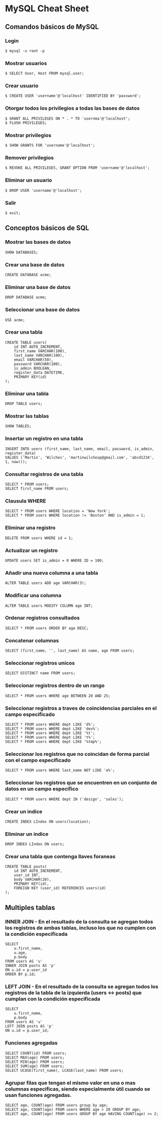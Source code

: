 # MySQL Cheat Sheet

## Comandos básicos de MySQL

### Login

    $ mysql -u root -p

### Mostrar usuarios

    $ SELECT User, Host FROM mysql.user;

### Crear usuario

    $ CREATE USER 'username'@'localhost' IDENTIFIED BY 'password';

### Otorgar todos los privilegios a todas las bases de datos

    $ GRANT ALL PRIVILEGES ON * . * TO 'usernma'@'localhost';
    $ FLUSH PRIVILEGES;

### Mostrar privilegios

    $ SHOW GRANTS FOR 'username'@'localhost';

### Remover privilegios

    $ REVOKE ALL PRIVILEGES, GRANT OPTION FROM 'username'@'localhost';

### Eliminar un usuario

    $ DROP USER 'username'@'localhost';

### Salir

    $ exit;

## Conceptos básicos de SQL

### Mostrar las bases de datos

    SHOW DATABASES;

### Crear una base de datos

    CREATE DATABASE acme;

### Eliminar una base de datos

    DROP DATABASE acme;

### Seleccionar una base de datos

    USE acme;

### Crear una tabla

    CREATE TABLE users(
        id INT AUTO_INCREMENT,
        first_name VARCHAR(100),
        last_name VARCHAR(100),
        email VARCHAR(50),
        password VARCHAR(100),
        is_admin BOOLEAN,
        register_data DATETIME,
        PRIMARY KEY(id)
    );

### Eliminar una tabla

    DROP TABLE users;

### Mostrar las tablas

    SHOW TABLES;

### Insertar un registro en una tabla

    INSERT INTO users (first_name, last_name, email, password, is_admin, register_data)
    VALUES ('Martin', 'Wilches', 'martinwilchesp@gmail.com', 'abcd1234', 1, now());

### Consultar registros de una tabla

    SELECT * FROM users;
    SELECT first_name FROM users;

### Clausula WHERE

    SELECT * FROM users WHERE location = 'New York';
    SELECT * FROM users WHERE location != 'Boston' AND is_admin = 1;

### Eliminar una registro

    DELETE FROM users WHERE id = 1;

### Actualizar un registro

    UPDATE users SET is_admin = 0 WHERE ID = 100;

### Añadir una nueva columna a una tabla

    ALTER TABLE users ADD age VARCHAR(3);

### Modificar una columna

    ALTER TABLE users MODIFY COLUMN age INT;

### Ordenar registros consultados

    SELECT * FROM users ORDER BY age DESC;

### Concatenar columnas

    SELECT (first_name, '', last_name) AS name, age FROM users;

### Seleccionar registros unicos

    SELECT DISTINCT name FROM users;

### Seleccionar registros dentro de un rango

    SELECT * FROM users WHERE age BETWEEN 20 AND 25;

### Seleccionar registros a traves de coincidencias parciales en el campo especificado

    SELECT * FROM users WHERE dept LIKE 'd%';
    SELECT * FROM users WHERE dept LIKE 'dev%';
    SELECT * FROM users WHERE dept LIKE '%t';
    SELECT * FROM users WHERE dept LIKE 't%';
    SELECT * FROM users WHERE dept LIKE '%tmp%';

### Seleccionar los registros que no coincidan de forma parcial con el campo especificado

    SELECT * FROM users WHERE last_name NOT LIKE 'a%';

### Seleccionar los registros que se encuentren en un conjunto de datos en un campo especifico

    SELECT * FROM users WHERE dept IN ('design', 'sales');

### Crear un indice

    CREATE INDEX LIndex ON users(location);

### Eliminar un indice

    DROP INDEX LIndex ON users;

### Crear una tabla que contenga llaves foraneas

    CREATE TABLE posts(
        id INT AUTO_INCREMENT,
        user_id INT,
        body VARCHAR(20),
        PRIMARY KEY(id),
        FOREIGN KEY (user_id) REFERENCES users(id)
    );

## Multiples tablas

### INNER JOIN - En el resultado de la consulta se agregan todos los registros de ambas tablas, incluso los que no cumplen con la condición especificada

    SELECT
        u.first_name,
        u.age,
        p.body
    FROM users AS 'u'
    INNER JOIN posts AS 'p'
    ON u.id = p.user_id
    ORDER BY p.id;

### LEFT JOIN - En el resultado de la consulta se agregan todos los registros de la tabla de la izquierda (users <-> posts) que cumplan con la condición especificada

    SELECT
        u.first_name,
        p.body
    FROM users AS 'u'
    LEFT JOIN posts AS 'p'
    ON u.id = p.user_id;

### Funciones agregadas

    SELECT COUNT(id) FROM users;
    SELECT MAX(age) FROM users;
    SELECT MIN(age) FROM users;
    SELECT SUM(age) FROM users;
    SELECT UCASE(first_name), LCASE(last_name) FROM users;

### Agrupar filas que tengan el mismo valor en una o mas columnas especificas, siendo especialmente útil cuando se usan funciones agregadas.

    SELECT age, COUNT(age) FROM users group by age;
    SELECT age, COUNT(age) FROM users WHERE age > 20 GROUP BY age;
    SELECT age, COUNT(age) FROM users GROUP BY age HAVING COUNT(age) >= 2;